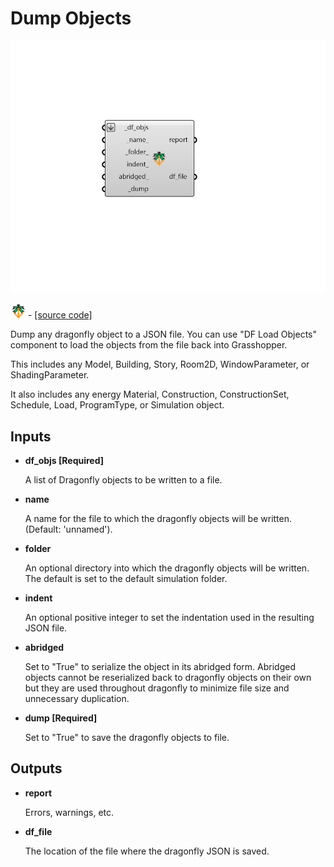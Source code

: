 # Dump Objects

![](../../.gitbook/assets/Dump_Objects.png)

![](../../.gitbook/assets/Dump_Objects%20%281%29.png) - [\[source code\]](https://github.com/ladybug-tools/dragonfly-grasshopper/blob/master/dragonfly_grasshopper/src//DF%20Dump%20Objects.py)

Dump any dragonfly object to a JSON file. You can use "DF Load Objects" component to load the objects from the file back into Grasshopper.

This includes any Model, Building, Story, Room2D, WindowParameter, or ShadingParameter.

It also includes any energy Material, Construction, ConstructionSet, Schedule, Load, ProgramType, or Simulation object.

## Inputs

* **df\_objs \[Required\]**

  A list of Dragonfly objects to be written to a file. 

* **name**

  A name for the file to which the dragonfly objects will be written. \(Default: 'unnamed'\). 

* **folder**

  An optional directory into which the dragonfly objects will be written.  The default is set to the default simulation folder. 

* **indent**

  An optional positive integer to set the indentation used in the resulting JSON file. 

* **abridged**

  Set to "True" to serialize the object in its abridged form. Abridged objects cannot be reserialized back to dragonfly objects on their own but they are used throughout dragonfly to minimize file size and unnecessary duplication. 

* **dump \[Required\]**

  Set to "True" to save the dragonfly objects to file. 

## Outputs

* **report**

  Errors, warnings, etc. 

* **df\_file**

  The location of the file where the dragonfly JSON is saved. 

